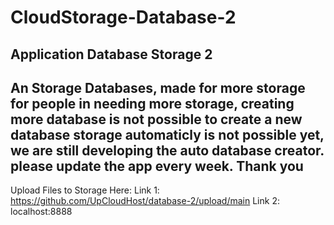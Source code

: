 # CloudStorage-Database-2
  Application Database Storage 2
 --------------------------------- 
An Storage Databases, made for 
more storage for people in needing 
more storage, creating more database 
is not possible to create a new database 
storage automaticly is not possible yet, we are 
still developing the auto database creator. please 
update the app every week. Thank you
 ---------------------------------- 
Upload Files to Storage Here:
Link 1: https://github.com/UpCloudHost/database-2/upload/main
Link 2: localhost:8888
